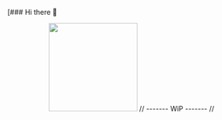 <!--
**pass0n/pass0n** is a ✨ _special_ ✨ repository because its `README.md` (this file) appears on your GitHub profile. -->

[### Hi there 👋

<div align="center">
<img height="180em" src="https://github-readme-stats.vercel.app/api/top-langs/?username=pass0n&layout=compact&langs_count=7&theme=dark"/>
<text>// ------- WiP ------- //<text>
</div>



